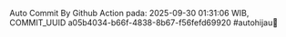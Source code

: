 Auto Commit By Github Action pada: 2025-09-30 01:31:06 WIB, COMMIT_UUID a05b4034-b66f-4838-8b67-f56fefd69920 #autohijau🗿
